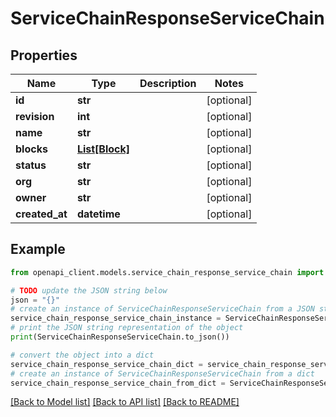 # ServiceChainResponseServiceChain


## Properties

Name | Type | Description | Notes
------------ | ------------- | ------------- | -------------
**id** | **str** |  | [optional] 
**revision** | **int** |  | [optional] 
**name** | **str** |  | [optional] 
**blocks** | [**List[Block]**](Block.md) |  | [optional] 
**status** | **str** |  | [optional] 
**org** | **str** |  | [optional] 
**owner** | **str** |  | [optional] 
**created_at** | **datetime** |  | [optional] 

## Example

```python
from openapi_client.models.service_chain_response_service_chain import ServiceChainResponseServiceChain

# TODO update the JSON string below
json = "{}"
# create an instance of ServiceChainResponseServiceChain from a JSON string
service_chain_response_service_chain_instance = ServiceChainResponseServiceChain.from_json(json)
# print the JSON string representation of the object
print(ServiceChainResponseServiceChain.to_json())

# convert the object into a dict
service_chain_response_service_chain_dict = service_chain_response_service_chain_instance.to_dict()
# create an instance of ServiceChainResponseServiceChain from a dict
service_chain_response_service_chain_from_dict = ServiceChainResponseServiceChain.from_dict(service_chain_response_service_chain_dict)
```
[[Back to Model list]](../README.md#documentation-for-models) [[Back to API list]](../README.md#documentation-for-api-endpoints) [[Back to README]](../README.md)


